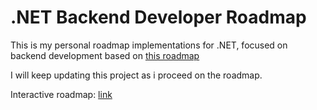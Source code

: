 # .NET Backend Developer Roadmap

This is my personal roadmap implementations for .NET, focused on backend development based on [this roadmap](https://github.com/Elfocrash/.NET-Backend-Developer-Roadmap)

I will keep updating this project as i proceed on the roadmap.

Interactive roadmap: [link](https://www.mindmeister.com/app/map/2835187586)
